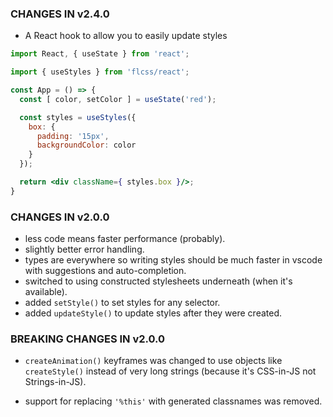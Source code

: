 ### CHANGES IN v2.4.0

- A React hook to allow you to easily update styles

```jsx
import React, { useState } from 'react';

import { useStyles } from 'flcss/react';

const App = () => {
  const [ color, setColor ] = useState('red');

  const styles = useStyles({
    box: {
      padding: '15px',
      backgroundColor: color
    }
  });

  return <div className={ styles.box }/>;
}
```

### CHANGES IN v2.0.0
  - less code means faster performance (probably).
  - slightly better error handling.
  - types are everywhere so writing styles should be much faster in vscode with suggestions and auto-completion.
  - switched to using constructed stylesheets underneath (when it's available).
  - added `setStyle()` to set styles for any selector.
  - added `updateStyle()` to update styles after they were created.

### BREAKING CHANGES IN v2.0.0
 - `createAnimation()` keyframes was changed to use objects like `createStyle()` instead of very long strings (because it's CSS-in-JS not Strings-in-JS).
 
 - support for replacing `'%this'` with generated classnames was removed.
